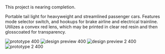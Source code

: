 This project is nearing completion.

Portable tail light for heavyweight and streamlined passenger cars.  Features mode selector switch, and hookups for brake airline and electrical trainline.  Utilizes a convex red lens, which may be printed in clear red resin and then glosscoated for transparency.

![prototype 400](https://github.com/user-attachments/assets/72c70077-5e85-41b7-9466-03f6b83e6418)
![design preview 400](https://github.com/user-attachments/assets/c3aa2954-6d1a-4246-bb23-80c00034ba25)
![design preview 2 400](https://github.com/user-attachments/assets/5616df0a-d869-4e9b-a219-90fe62550b79)
![prototype 2 400](https://github.com/user-attachments/assets/aec40b02-99ea-4cb9-a333-782645010cff)
